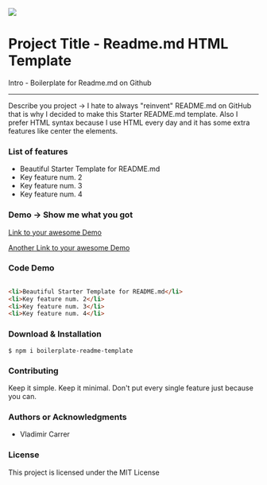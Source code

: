 
![](logo.png)

Project Title - Readme.md HTML Template
=======================================

Intro - Boilerplate for Readme.md on Github

* * *

Describe you project -> I hate to always "reinvent" README.md on GitHub that is why I decided to make this Starter README.md template. Also I prefer HTML syntax because I use HTML every day and it has some extra features like center the elements.

### List of features

*   Beautiful Starter Template for README.md
*   Key feature num. 2
*   Key feature num. 3
*   Key feature num. 4

### Demo -> Show me what you got

[Link to your awesome Demo](#) 

[Another Link to your awesome Demo](#)

### Code Demo

```html We will use markdown for the Syntax Highlighting

<li>Beautiful Starter Template for README.md</li>
<li>Key feature num. 2</li>
<li>Key feature num. 3</li>
<li>Key feature num. 4</li>

```

### Download & Installation

```shell 
$ npm i boilerplate-readme-template 
```

### Contributing

Keep it simple. Keep it minimal. Don't put every single feature just because you can.

### Authors or Acknowledgments

*   Vladimir Carrer

### License

This project is licensed under the MIT License
